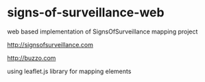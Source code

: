# signs-of-surveillance-web
web based implementation of SignsOfSurveillance mapping project

http://signsofsurveillance.com

http://buzzo.com

using leaflet.js library for mapping elements



